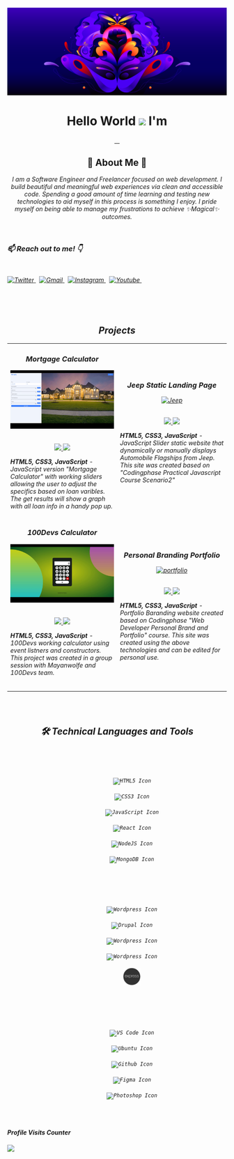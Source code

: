 <!-- MY BANNER SECTION -->

[![Discord HQ blog post](images/1_OwhFqcgiiuLEUOGfTN3aEg.png)](https://discord.com/blog/an-update-on-racial-equity-at-discord-through-inclusion-diversity-and-purpose-efforts)

<!-- MY INTRO SECTION -->
<h1 align="center"> Hello World <img src="https://media.giphy.com/media/hvRJCLFzcasrR4ia7z/giphy.gif" width="40px"> I'm </h1>
<p align="center">
    <a href="https://github.com/rayanthoney" target="_blank" >
    <img height="35px" src="https://img.shields.io/badge/-R%20A%20Y-bb100c?style=plastic&for-the-badge&labelColor=black&logo=Apache&logoColor=b39700  " alt="">&nbsp;&nbsp;
    <img height="35px" src="https://img.shields.io/badge/-A%20N%20T%20H%20O%20N%20E%20Y-074a2e?style=plastic&for-the-badge&labelColor=black&logo=ApacheKylin&logoColor=b39700  " alt="">
    </a>
</p>

<!-- MY ABOUT ME SECTION -->

<h2 align="center">🎇 About Me 🌟 </h2>
<p align="center" >
<em>I am a Software Engineer and Freelancer focused on web development. I build beautiful and meaningful web experiences via clean and accessible code. Spending a good amount of time learning and testing new technologies to aid myself in this process is something I enjoy. I pride myself on being able to manage my frustrations to achieve ✨Magical✨ outcomes.<em>
</p>
<br>

<!-- MY SOCIAL MEDIA SECTION -->
<h3 align="left">📫 Reach out to me! 👇</h3>
<br>
<p>
    <a href="https://twitter.com/rayanthoney" target="_blank">
        <img src="https://img.shields.io/badge/-@RayAnthoney-1a8cd8?style=plastic&labelColor=black&logo=twitter&logoColor=white&logoWidth=17" alt="Twitter">
    </a>&nbsp;
	<a href="mailto:rmaxey911@gmail.com" target="_blank">
        <img src="https://img.shields.io/badge/-rmaxey911@gmail-ea4336?style=plastic&labelColor=black&logo=gmail&logoColor=white&logoWidth=17" alt="Gmail">
    </a>&nbsp;
    <a href="https://instagram.com/rayanthoney" target="_blank">
        <img src="https://img.shields.io/badge/-RayAnthoney-8d48c1?style=plastic&labelColor=black&logo=instagram&logoColor=white&logoWidth=17" alt="Instagram">
    </a>&nbsp;
    <a href="https://www.youtube.com/channel/UCDW8GTuI220OFKhjWlmoa8Q" target="_blank">
        <img src="https://img.shields.io/badge/-RayAnthoney-d01c28?style=plastic&labelColor=black&logo=youtube&logoColor=white&logoWidth=17" alt="Youtube">
    </a>&nbsp;

</p>

<br/>
<br/>
<br/>

<!-- MY PERSONAL PROJECTS SECTION -->
<h2 align="center">Projects</h2>
<div align="center">
	<table>
		<tr>
			<td width="50%">
				<h3 align="center">
				Mortgage Calculator
				</h3>
				<div align="center">
					<a href="https://youtu.be/XQqhiYAtR9g">
						<img src="images/cp-mortgage.gif" alt="JavaScript Jeopardy app" height="100%"/>
					</a>
					<br>
					<br>
					<p>
						<a href="https://github.com/rayanthoney/CodingPhase-Labs/tree/master/practical-javascipt/scenario4-mortgage-calculator" target="_blank">
							<img src="https://img.shields.io/badge/Repo-lightgrey?style=for-the-badge&logo=github"/>
						</a>
						<a href="https://youtu.be/XQqhiYAtR9g" target="_blank">
							<img src="https://img.shields.io/badge/-demo-red?style=for-the-badge&color=f92667"/>
						</a>
					</p>
					<p align=left><strong>HTML5, CSS3, JavaScript</strong> - JavaScript version "Mortgage Calculator" with working sliders allowing the user to adjust the specifics based on loan varibles. The get results will show a graph with all loan info in a handy pop up.</p>
				</div>
			</td>
			<td width="50%">
				<h3 align="center">
				Jeep Static Landing Page
				</h3>
				<div align="center" >
					<a href="https://youtu.be/5jFlzKsPbEo">
						<img src="images/cp-jeep-landing.gif" alt="Jeep" height="100%"/>
					</a>
					<br>
					<br>
					<p>
						<a href="https://github.com/rayanthoney/CodingPhase-Labs/tree/master/practical-javascipt/scenario2-jeep-autosite" target="_blank">
							<img src="https://img.shields.io/badge/Repo-lightgrey?style=for-the-badge&logo=github"/>
						</a>
						<a href="https://youtu.be/5jFlzKsPbEo" target="_blank">
							<img src="https://img.shields.io/badge/-demo-red?style=for-the-badge&color=f92667"/>
						</a>
					</p>
					 <p align=left><strong>HTML5, CSS3, JavaScript</strong> - JavaScript Slider static website that dynamically or manually displays Automobile Flagships from Jeep. This site was created based on "Codingphase Practical Javascript Course Scenario2" </p>
				</div>
			</td>
		</tr>
		<tr>
			<td width="50%">
				<h3 align="center">
				100Devs Calculator
				</h3>
				<div align="center" >
					<a href="#">
						<img src="images/100Devs-calc.gif" alt="100Devs Calculator" height="100%"/>
					</a>
					<br>
					<br>
					<p>
						<a href="https://github.com/rayanthoney/100Devs-Bootcamp/tree/master/homework-layouts/100Devs-Calculator" target="_blank">
							<img src="https://img.shields.io/badge/Repo-lightgrey?style=for-the-badge&logo=github"/>
						</a>
						<a href="DEMO LINK HERE" target="_blank">
							<img src="https://img.shields.io/badge/-demo-red?style=for-the-badge&color=f92667"/>
						</a>
					</p>
					<p align=left><strong>HTML5, CSS3, JavaScript</strong> - 100Devs working calculator using event listners and constructors. This project was created in a group session with Mayanwolfe and 100Devs team.
					<br>
					<br>
					</p>
				</div>
			</td>
			<td width="50%">
				<h3 align="center">
				Personal Branding Portfolio
				</h3>
				<div align="center" >
					<a href="https://youtu.be/fG-hlfwyhhE">
						<img src="images/cp-branding.gif" alt="portfolio" height="100%"/>
					</a>
					<br>
					<br>
					<p>
						<a href="https://github.com/rayanthoney/CodingPhase-Labs/tree/master/branding-portfolio" target="_blank">
							<img src="https://img.shields.io/badge/Repo-lightgrey?style=for-the-badge&logo=github"/>
						</a>
						<a href="https://youtu.be/fG-hlfwyhhE" target="_blank">
							<img src="https://img.shields.io/badge/-demo-red?style=for-the-badge&color=f92667"/>
						</a>
					</p>
					<p align=left><strong>HTML5, CSS3, JavaScript</strong> - Portfolio Baranding website created based on Codingphase "Web Developer Personal Brand and Portfolio"
					course. This site was created using the above technologies and can be edited for personal use.</p>
				</div>
			</td>
		</tr>
	</table>
</div>

<br>
<br>

<!-- MY TECHNOLOGY TOOLS SECTION -->
<h2 align="center">🛠 Technical Languages and Tools </h2>

<br>
<br>

<p align="center">
    <code>
    <img width="40px" style="margin-left: 40px" src="https://cdn.jsdelivr.net/gh/devicons/devicon/icons/html5/html5-original.svg" alt="HTML5 Icon">
    </code>&nbsp;<code>
    <img width="40px" style="margin-left: 40px" src="https://cdn.jsdelivr.net/gh/devicons/devicon/icons/css3/css3-original.svg"alt="CSS3 Icon">
    </code>&nbsp;<code>
    <img width="40px" style="margin-left: 40px" src="https://cdn.jsdelivr.net/gh/devicons/devicon/icons/javascript/javascript-original.svg"alt="JavaScript Icon">
    </code>&nbsp;<code>
    <img width="40px" style="margin-left: 40px" src="https://cdn.jsdelivr.net/gh/devicons/devicon/icons/react/react-original.svg"alt="React Icon">
    </code>&nbsp;<code>
    <img width="40px" style="margin-left: 40px" src="https://cdn.jsdelivr.net/gh/devicons/devicon/icons/nodejs/nodejs-original.svg" alt="NodeJS Icon">
    </code>&nbsp;<code>
    <img width="40px" style="margin-left: 40px" src="https://cdn.jsdelivr.net/gh/devicons/devicon/icons/mongodb/mongodb-original.svg" alt="MongoDB Icon">
    </code>
</p>
<br>
<br>
<p align="center">
<code>
    <img width="40px" style="margin-left: 40px" src="https://cdn.jsdelivr.net/gh/devicons/devicon/icons/wordpress/wordpress-plain.svg"alt="Wordpress Icon">
	</code>&nbsp;<code>
    <img width="40px" style="margin-left: 40px" src="https://cdn.jsdelivr.net/gh/devicons/devicon/icons/drupal/drupal-plain.svg"alt="Drupal Icon">
	</code>&nbsp;<code>
    <img width="40px" style="margin-left: 40px" src="https://cdn.jsdelivr.net/gh/devicons/devicon/icons/php/php-plain.svg"alt="Wordpress Icon">
	</code>&nbsp;<code>
    <img width="40px" style="margin-left: 40px" src="https://cdn.jsdelivr.net/gh/devicons/devicon/icons/laravel/laravel-plain.svg"alt="Wordpress Icon">
	</code>&nbsp;<code>
    <img width="40px" style="margin-left: 40px" color="teal" src="images/express.png"alt="Wordpress Icon">
	</code>
</p>
<br>
<br>
<p align="center">
    <code>
    <img width="40px" style="margin-left: 40px" src="https://cdn.jsdelivr.net/gh/devicons/devicon/icons/vscode/vscode-original.svg"alt="VS Code Icon">
    </code>&nbsp;<code>
    <img width="40px" style="margin-left: 40px" src="https://cdn.jsdelivr.net/gh/devicons/devicon/icons/ubuntu/ubuntu-plain.svg"alt="Ubuntu Icon">
    </code>&nbsp;<code>
    <img width="40px" style="margin-left: 40px" src="https://api.iconify.design/logos:github-octocat.svg"alt="Github Icon">
    </code>&nbsp;<code>
    <img width="40px" style="margin-left: 40px" src="https://cdn.jsdelivr.net/gh/devicons/devicon/icons/figma/figma-original.svg"alt="Figma Icon">
    </code>&nbsp;<code>
    <img width="40px" style="margin-left: 40px" src="https://cdn.jsdelivr.net/gh/devicons/devicon/icons/photoshop/photoshop-line.svg"alt="Photoshop Icon">
    </code>
</p>


<br>

<!-- MY VISITOR COUNTER SECTION -->
<h4 align="left">Profile Visits Counter<h4>

![](https://komarev.com/ghpvc/?username=rayanthoney-username&color=dc143c&style=plastic&label=WELCOME+VISITORS)